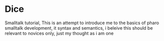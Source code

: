 # Dice
Smalltalk tutorial, This is an attempt to introduce me to the basics of pharo smalltalk development, it syntax and semantics, i beleive this should be relevant to 
novices only, just my thought as i am one 
